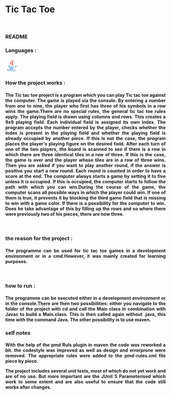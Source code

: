 # **Tic Tac Toe**

<br>

### README

<h3 align="left">Languages :</h3>
<p align="left"> <a href="https://www.java.com" target="_blank" rel="noreferrer"> <img src="https://raw.githubusercontent.com/devicons/devicon/master/icons/java/java-original.svg" alt="java" width="40" height="40"/> </a> </p>


<h3 align="left">How the project works :</h3>
<h4 align="justify">
The Tic tac toe project is a program which you can play
Tic tac toe against the computer. The game is played via the console.
By entering a number from one to nine, the player who first has three
of his symbols in a row wins the game.There are no special rules, the general
tic tac toe rules apply. The playing field is drawn using columns and rows.
This creates a 9x9 playing field. Each individual field is assigned its own index.
The program accepts the number entered by the player, checks whether the index is present
in the playing field and whether the playing field is already occupied by
another piece. If this is not the case, the program places the player's playing
figure on the desired field. After each turn of one of the two players,
the board is scanned to see if there is a row in which there are three identical
tiles in a row of three. If this is the case, the game is over and the player whose
tiles are in a row of three wins. Then you are asked if you want to play another round,
if the answer is positive you start a new round. Each round is counted in
order to have a score at the end. The computer always starts a game by setting
it to five unless it is occupied. If this is occupied, the computer starts
to follow the path with which you can win.During the course of the game,
the computer scans all possible ways in which the player could win.
If one of them is true, it prevents it by blocking the third game field that
is missing to win with a game color. If there is a possibility for the computer
to win. Does he take advantage of this by filling up the rows and so where
there were previously two of his pieces, there are now three.
</h4>
<br>

<h3 align="left">the reason for the project :</h3>
<h4 align="justify">
The programme can be used for tic tac toe games in a development environment or
in a cmd.However, it was mainly created for learning purposes.
</h4>
<br>

<h3 align="left">how to run :</h3>
<h4 align="justify">
The programme can be executed either in a development environment or in the console.There
are then two possibilities: either you navigate to the folder of the project
with cd and call the Main class in combination with Javac to build a Main.class.
This is then called again without .java, this time with the command Java. The other
possibility is to use maven.  </h4>

<h3 align="left">self notes</h3>
<h4 align="justify">
With the help of the pmd Ruls plugin in maven the code was reworked a bit. the codestyle
was improved as well as design and errorprone were removed. The appropriate rules were
added to the pmd-rules.xml file piece by piece.

The project includes several unit tests, most of which do not yet work and are of no
use. But more important are the JUnit 5 Parameterised which work to some extent and
are also useful to ensure that the code still works after changes.
</h4>


<p align="left">
</p>


